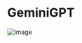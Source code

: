 # GeminiGPT

![image](https://github.com/Akshat3144/GeminiGPT/assets/144452203/9b5244de-67d2-450e-80d9-577deffc2831)


